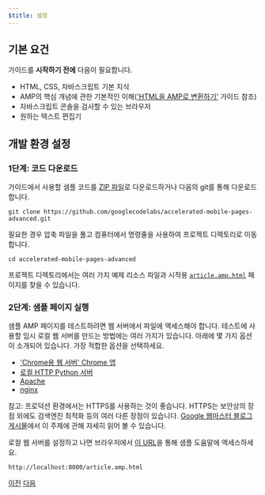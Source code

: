 ```yaml
---
$title: 설정
---
```


## 기본 요건

가이드를 **시작하기 전에** 다음이 필요합니다.

- HTML, CSS, 자바스크립트 기본 지식
- AMP의 핵심 개념에 관한 기본적인 이해(['HTML을 AMP로 변환하기'](/ko/docs/fundamentals/converting.html) 가이드 참조)
- 자바스크립트 콘솔을 검사할 수 있는 브라우저
- 원하는 텍스트 편집기

## 개발 환경 설정

### 1단계: 코드 다운로드

가이드에서 사용할 샘플 코드를 [ZIP 파일](https://github.com/googlecodelabs/accelerated-mobile-pages-advanced/archive/master.zip)로 다운로드하거나 다음의 git를 통해 다운로드합니다.

```shell
git clone https://github.com/googlecodelabs/accelerated-mobile-pages-advanced.git
```

필요한 경우 압축 파일을 풀고 컴퓨터에서 명령줄을 사용하여 프로젝트 디렉토리로 이동합니다.

```shell
cd accelerated-mobile-pages-advanced
```

프로젝트 디렉토리에서는 여러 가지 예제 리소스 파일과 시작용 [`article.amp.html`](https://github.com/googlecodelabs/accelerated-mobile-pages-advanced/blob/master/article.amp.html) 페이지를 찾을 수 있습니다.

### 2단계: 샘플 페이지 실행

샘플 AMP 페이지를 테스트하려면 웹 서버에서 파일에 액세스해야 합니다. 테스트에 사용할 임시 로컬 웹 서버를 만드는 방법에는 여러 가지가 있습니다.  아래에 몇 가지 옵션이 소개되어 있습니다. 가장 적합한 옵션을 선택하세요.

- ['Chrome용 웹 서버' Chrome 앱](https://chrome.google.com/webstore/detail/web-server-for-chrome/ofhbbkphhbklhfoeikjpcbhemlocgigb)
- [로컬 HTTP Python 서버](https://developer.mozilla.org/en-US/docs/Learn/Common_questions/set_up_a_local_testing_server#Running_a_simple_local_HTTP_server)
- [Apache](https://httpd.apache.org/docs/2.4/getting-started.html)
- [nginx](http://nginx.org/)

참고: 프로덕션 환경에서는 HTTPS를 사용하는 것이 좋습니다. HTTPS는 보안상의 장점 외에도 검색엔진 최적화 등의 여러 다른 장점이 있습니다. [Google 웹마스터 블로그 게시물](https://webmasters.googleblog.com/2014/08/https-as-ranking-signal.html)에서 이 주제에 관해 자세히 읽어 볼 수 있습니다.

로컬 웹 서버를 설정하고 나면 브라우저에서 [이 URL](http://localhost:8000/article.amp.html)을 통해 샘플 도움말에 액세스하세요.

```text
http://localhost:8000/article.amp.html
```

<div class="prev-next-buttons">
  <a class="button prev-button" href="/ko/docs/fundamentals/add_advanced.html"><span class="arrow-prev">이전</span></a>
  <a class="button next-button" href="/ko/docs/fundamentals/add_advanced/review_code.html"><span class="arrow-next">다음</span></a>
</div>
